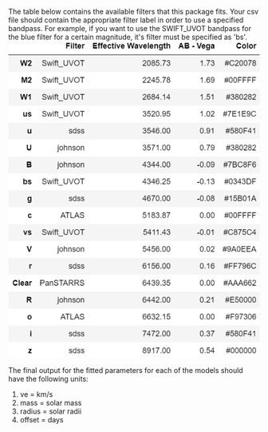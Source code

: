 The table below contains the available filters that this package fits.
Your csv file should contain the appropriate filter label in order to use
a specified bandpass. For example, if you want to use the SWIFT_UVOT bandpass
for the blue filter for a certain magnitude, it's filter must be specified
as 'bs'.
![filter_info_datatable.png](filter_info_datatable.png)

The final output for the fitted parameters for each of the models
should have the following units:

1. ve = km/s 
2. mass = solar mass
3. radius = solar radii
4. offset = days

